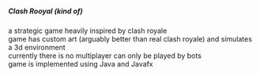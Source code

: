 ##### Clash Rooyal (kind of)  
a strategic game heavily inspired by clash royale  
game has custom art (arguably better than real clash royale) and simulates a 3d environment  
currently there is no multiplayer can only be played by bots  
game is implemented using Java and Javafx  


